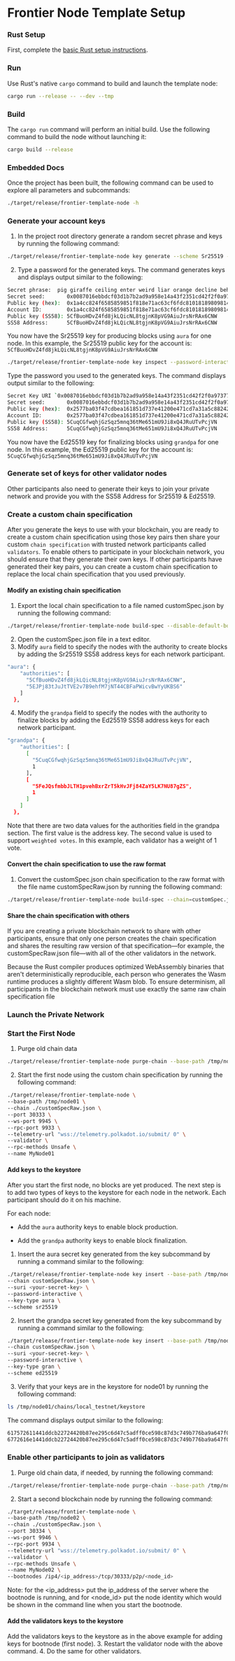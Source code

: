 # Frontier Node Template Setup


### Rust Setup

First, complete the [basic Rust setup instructions](./docs/rust-setup.md).

### Run

Use Rust's native `cargo` command to build and launch the template node:

```sh
cargo run --release -- --dev --tmp
```

### Build

The `cargo run` command will perform an initial build. Use the following command to build the node
without launching it:

```sh
cargo build --release
```

### Embedded Docs

Once the project has been built, the following command can be used to explore all parameters and
subcommands:

```sh
./target/release/frontier-template-node -h
```

### Generate your account keys
1. In the project root directory generate a random secret phrase and keys by running the following command:
```bash
./target/release/frontier-template-node key generate --scheme Sr25519 --password-interactive
```
2. Type a password for the generated keys.
The command generates keys and displays output similar to the following:
```bash
Secret phrase:  pig giraffe ceiling enter weird liar orange decline behind total despair fly
Secret seed:       0x0087016ebbdcf03d1b7b2ad9a958e14a43f2351cd42f2f0a973771b90fb0112f
Public key (hex):  0x1a4cc824f6585859851f818e71ac63cf6fdc81018189809814677b2a4699cf45
Account ID:        0x1a4cc824f6585859851f818e71ac63cf6fdc81018189809814677b2a4699cf45
Public key (SS58): 5CfBuoHDvZ4fd8jkLQicNL8tgjnK8pVG9AiuJrsNrRAx6CNW
SS58 Address:      5CfBuoHDvZ4fd8jkLQicNL8tgjnK8pVG9AiuJrsNrRAx6CNW
```
You now have the Sr25519 key for producing blocks using `aura` for one node. In this example, the Sr25519 public key for the account is:
`5CfBuoHDvZ4fd8jkLQicNL8tgjnK8pVG9AiuJrsNrRAx6CNW`

```bash
./target/release/frontier-template-node key inspect --password-interactive --scheme Ed25519 0x0087016ebbdcf03d1b7b2ad9a958e14a43f2351cd42f2f0a973771b90fb0112f
```
Type the password you used to the generated keys.
The command displays output similar to the following:

```bash
Secret Key URI `0x0087016ebbdcf03d1b7b2ad9a958e14a43f2351cd42f2f0a973771b90fb0112f` is account:
Secret seed:       0x0087016ebbdcf03d1b7b2ad9a958e14a43f2351cd42f2f0a973771b90fb0112f
Public key (hex):  0x2577ba03f47cdbea161851d737e41200e471cd7a31a5c88242a527837efc1e7b
Account ID:        0x2577ba03f47cdbea161851d737e41200e471cd7a31a5c88242a527837efc1e7b
Public key (SS58): 5CuqCGfwqhjGzSqz5mnq36tMe651mU9Ji8xQ4JRuUTvPcjVN
SS58 Address:      5CuqCGfwqhjGzSqz5mnq36tMe651mU9Ji8xQ4JRuUTvPcjVN
```
You now have the Ed25519 key for finalizing blocks using `grandpa` for one node. In this example, the Ed25519 public key for the account is:
`5CuqCGfwqhjGzSqz5mnq36tMe651mU9Ji8xQ4JRuUTvPcjVN`

### Generate set of keys for other validator nodes
Other participants also need to generate their keys to join your private network and provide you with the SS58 Address for Sr25519 & Ed25519.
### Create a custom chain specification
After you generate the keys to use with your blockchain, you are ready to create a custom chain specification using those key pairs then share your custom `chain specification` with trusted network participants called `validators`.
To enable others to participate in your blockchain network, you should ensure that they generate their own keys. If other participants have generated their key pairs, you can create a custom chain specification to replace the local chain specification that you used previously.

#### Modify an existing chain specification
1. Export the local chain specification to a file named customSpec.json by running the following command:
```bash
./target/release/frontier-template-node build-spec --disable-default-bootnode --chain local > customSpec.json
```
2. Open the customSpec.json file in a text editor.
3. Modify `aura` field to specify the nodes with the authority to create blocks by adding the Sr25519 SS58 address keys for each network participant.
```bash
"aura": {
    "authorities": [
      "5CfBuoHDvZ4fd8jkLQicNL8tgjnK8pVG9AiuJrsNrRAx6CNW",
      "5EJPj83tJuJtTVE2v7B9ehfM7jNT44CBFaPWicvBwYyUKBS6"
    ]
  },
```
4. Modify the `grandpa` field to specify the nodes with the authority to finalize blocks by adding the Ed25519 SS58 address keys for each network participant.
```bash
"grandpa": {
    "authorities": [
      [
        "5CuqCGfwqhjGzSqz5mnq36tMe651mU9Ji8xQ4JRuUTvPcjVN",
        1
      ],
      [
        "5FeJQsfmbbJLTH1pvehBxrZrT5kHvJFj84ZaY5LK7NU87gZS",
        1
      ]
    ]
  },
```
Note that there are two data values for the authorities field in the grandpa section. The first value is the address key. The second value is used to support `weighted votes`. In this example, each validator has a weight of 1 vote.
#### Convert the chain specification to use the raw format
1. Convert the customSpec.json chain specification to the raw format with the file name customSpecRaw.json by running the following command:
```bash
./target/release/frontier-template-node build-spec --chain=customSpec.json --raw --disable-default-bootnode > customSpecRaw.json
```
#### Share the chain specification with others
If you are creating a private blockchain network to share with other participants, ensure that only one person creates the chain specification and shares the resulting raw version of that specification—for example, the customSpecRaw.json file—with all of the other validators in the network.

Because the Rust compiler produces optimized WebAssembly binaries that aren't deterministically reproducible, each person who generates the Wasm runtime produces a slightly different Wasm blob. To ensure determinism, all participants in the blockchain network must use exactly the same raw chain specification file

### Launch the Private Network
### Start the First Node
1. Purge old chain data
```bash
./target/release/frontier-template-node purge-chain --base-path /tmp/node01 --chain local -y
```
2. Start the first node using the custom chain specification by running the following command:
```bash
./target/release/frontier-template-node \
--base-path /tmp/node01 \
--chain ./customSpecRaw.json \
--port 30333 \
--ws-port 9945 \
--rpc-port 9933 \
--telemetry-url "wss://telemetry.polkadot.io/submit/ 0" \
--validator \
--rpc-methods Unsafe \
--name MyNode01
```
#### Add keys to the keystore
After you start the first node, no blocks are yet produced. The next step is to add two types of keys to the keystore for each node in the network. Each participant should do it on his machine.

For each node:

 - Add the `aura` authority keys to enable block production.

 - Add the `grandpa` authority keys to enable block finalization.

1. Insert the aura secret key generated from the key subcommand by running a command similar to the following:
```bash
./target/release/frontier-template-node key insert --base-path /tmp/node01 \
--chain customSpecRaw.json \
--suri <your-secret-key> \
--password-interactive \
--key-type aura \
--scheme sr25519
```
2. Insert the grandpa secret key generated from the key subcommand by running a command similar to the following:
```bash
./target/release/frontier-template-node key insert --base-path /tmp/node01 \
--chain customSpecRaw.json \
--suri <your-secret-key> \
--password-interactive \
--key-type gran \
--scheme ed25519
```
3. Verify that your keys are in the keystore for node01 by running the following command:
```bash
ls /tmp/node01/chains/local_testnet/keystore
```
The command displays output similar to the following:
```bash
617572611441ddcb22724420b87ee295c6d47c5adff0ce598c87d3c749b776ba9a647f04
6772616e1441ddcb22724420b87ee295c6d47c5adff0ce598c87d3c749b776ba9a647f04
```
### Enable other participants to join as validators
1. Purge old chain data, if needed, by running the following command:
```bash
./target/release/frontier-template-node purge-chain --base-path /tmp/node02 --chain local -y
```
2. Start a second blockchain node by running the following command:
```bash
./target/release/frontier-template-node \
--base-path /tmp/node02 \
--chain ./customSpecRaw.json \
--port 30334 \
--ws-port 9946 \
--rpc-port 9934 \
--telemetry-url "wss://telemetry.polkadot.io/submit/ 0" \
--validator \
--rpc-methods Unsafe \
--name MyNode02 \
--bootnodes /ip4/<ip_address>/tcp/30333/p2p/<node_id>
```
Note: for the <ip_address> put the ip_address of the server where the bootnode is running, and for <node_id> put the node identity which would be shown in the command line when you start the bootnode.
#### Add the validators keys to the keystore
Add the validators keys to the keystore as in the above example for adding keys for bootnode (first node).
3. Restart the validator node with the above command.
4. Do the same for other validators.
